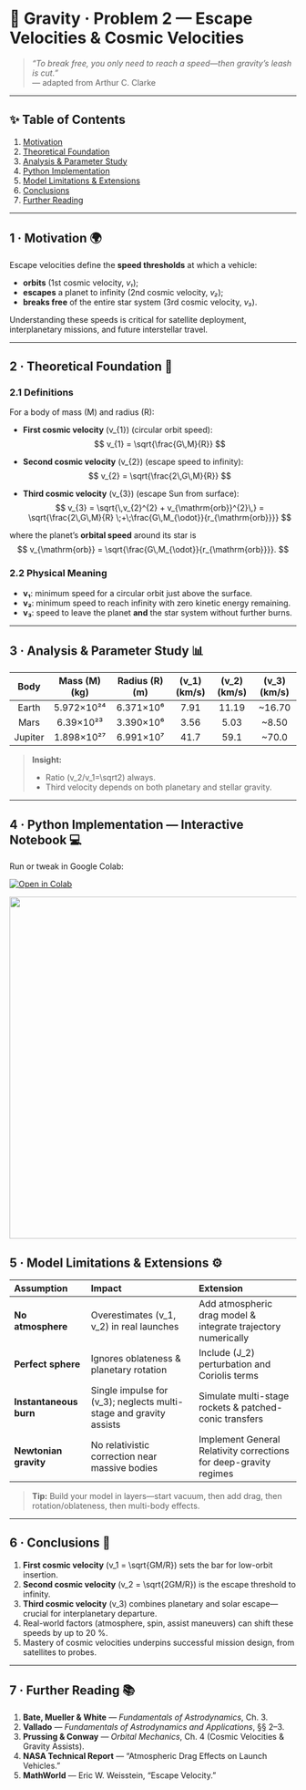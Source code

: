 <!-- ╭────────────────────────────────────────────╮
     │   🚀  Gravity · Problem 2 — Escape Velocities & Cosmic Speeds   │
     ╰────────────────────────────────────────────╯ -->

# 🚀 **Gravity · Problem 2 — Escape Velocities & Cosmic Velocities**

> *“To break free, you only need to reach a speed—then gravity’s leash is cut.”*  
> — adapted from Arthur C. Clarke

---

## ✨ Table of Contents
1. [Motivation](#motivation)  
2. [Theoretical Foundation](#theory)  
3. [Analysis & Parameter Study](#analysis)  
4. [Python Implementation](#implementation)  
5. [Model Limitations & Extensions](#limitations)  
6. [Conclusions](#conclusions)  
7. [Further Reading](#references)  

---

<a name="motivation"></a>
## 1 · Motivation 🌍
Escape velocities define the **speed thresholds** at which a vehicle:
- **orbits** (1st cosmic velocity, *v₁*);
- **escapes** a planet to infinity (2nd cosmic velocity, *v₂*);
- **breaks free** of the entire star system (3rd cosmic velocity, *v₃*).  

Understanding these speeds is critical for satellite deployment, interplanetary missions, and future interstellar travel.

---

<a name="theory"></a>
## 2 · Theoretical Foundation 🔭

### 2.1 Definitions

For a body of mass \(M\) and radius \(R\):

- **First cosmic velocity** \(v_{1}\) (circular orbit speed):
  $$
  v_{1} = \sqrt{\frac{G\,M}{R}}
  $$

- **Second cosmic velocity** \(v_{2}\) (escape speed to infinity):
  $$
  v_{2} = \sqrt{\frac{2\,G\,M}{R}}
  $$

- **Third cosmic velocity** \(v_{3}\) (escape Sun from surface):
  $$
  v_{3}
    = \sqrt{\,v_{2}^{2} + v_{\mathrm{orb}}^{2}\,}
    = \sqrt{\frac{2\,G\,M}{R} \;+\;\frac{G\,M_{\odot}}{r_{\mathrm{orb}}}}
  $$

where the planet’s **orbital speed** around its star is
$$
v_{\mathrm{orb}}
  = \sqrt{\frac{G\,M_{\odot}}{r_{\mathrm{orb}}}}.
$$

### 2.2 Physical Meaning
- **v₁**: minimum speed for a circular orbit just above the surface.  
- **v₂**: minimum speed to reach infinity with zero kinetic energy remaining.  
- **v₃**: speed to leave the planet **and** the star system without further burns.

---

<a name="analysis"></a>
## 3 · Analysis & Parameter Study 📊

| Body    | Mass \(M\) (kg)  | Radius \(R\) (m) | \(v_1\) (km/s) | \(v_2\) (km/s) | \(v_3\) (km/s) |
|:-------:|:----------------:|:----------------:|:-------------:|:-------------:|:-------------:|
| Earth   | 5.972×10²⁴        | 6.371×10⁶        | 7.91          | 11.19         | ~16.70        |
| Mars    | 6.39×10²³         | 3.390×10⁶        | 3.56          | 5.03          | ~8.50         |
| Jupiter | 1.898×10²⁷        | 6.991×10⁷        | 41.7          | 59.1          | ~70.0         |

> **Insight:**  
> - Ratio \(v_2/v_1=\sqrt2\) always.  
> - Third velocity depends on both planetary and stellar gravity.

---

<a name="implementation"></a>
## 4 · Python Implementation — Interactive Notebook 💻

Run or tweak in Google Colab:

[![Open in Colab](https://colab.research.google.com/assets/colab-badge.svg)](https://colab.research.google.com/drive/1rFsWxytZ1PumFesCLQF3qKRaPFaX3K8d?usp=sharing)

<img src="https://i.imgur.com/A1HkS8t.png" width="600">

<a name="limitations"></a>
## 5 · Model Limitations & Extensions ⚙️

| Assumption           | Impact                                 | Extension                                  |
|:---------------------|:---------------------------------------|:-------------------------------------------|
| **No atmosphere**    | Overestimates \(v_1, v_2\) in real launches | Add atmospheric drag model & integrate trajectory numerically |
| **Perfect sphere**   | Ignores oblateness & planetary rotation | Include \(J_2\) perturbation and Coriolis terms |
| **Instantaneous burn** | Single impulse for \(v_3\); neglects multi-stage and gravity assists | Simulate multi-stage rockets & patched-conic transfers |
| **Newtonian gravity** | No relativistic correction near massive bodies | Implement General Relativity corrections for deep-gravity regimes |

> **Tip:** Build your model in layers—start vacuum, then add drag, then rotation/oblateness, then multi-body effects.

---

<a name="conclusions"></a>
## 6 · Conclusions 📝

1. **First cosmic velocity** \(v_1 = \sqrt{GM/R}\) sets the bar for low-orbit insertion.  
2. **Second cosmic velocity** \(v_2 = \sqrt{2GM/R}\) is the escape threshold to infinity.  
3. **Third cosmic velocity** \(v_3\) combines planetary and solar escape—crucial for interplanetary departure.  
4. Real-world factors (atmosphere, spin, assist maneuvers) can shift these speeds by up to 20 %.  
5. Mastery of cosmic velocities underpins successful mission design, from satellites to probes.

---

<a name="references"></a>
## 7 · Further Reading 📚

1. **Bate, Mueller & White** — *Fundamentals of Astrodynamics*, Ch. 3.  
2. **Vallado** — *Fundamentals of Astrodynamics and Applications*, §§ 2–3.  
3. **Prussing & Conway** — *Orbital Mechanics*, Ch. 4 (Cosmic Velocities & Gravity Assists).  
4. **NASA Technical Report** — “Atmospheric Drag Effects on Launch Vehicles.”  
5. **MathWorld** — Eric W. Weisstein, “Escape Velocity.”  
